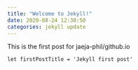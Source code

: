 ```yaml
---
title: "Welcome to Jekyll!"
date: 2020-08-24 12:38:50
categories: jekyll update
---
```

This is the first post for jaeja-phil/github.io

```
let firstPostTitle = 'Jekyll first post'
```


